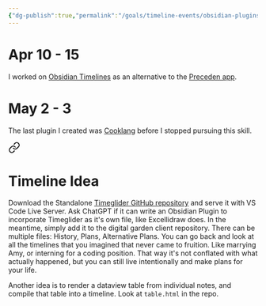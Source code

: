 ```yaml
---
{"dg-publish":true,"permalink":"/goals/timeline-events/obsidian-plugins/","tags":["timeline","personal"]}
---
```



# Apr 10 - 15

I worked on [Obsidian Timelines](https://github.com/Darakah/obsidian-timelines/compare/main...ethanimproving:obsidian-timelines:main) as an alternative to the [Preceden app](https://www.preceden.com/). 

# May 2 - 3

The last plugin I created was [Cooklang](https://github.com/cooklang/cooklang-obsidian/compare/main...ethanimproving:cooklang-obsidian:main) before I stopped pursuing this skill.


<div class="transclusion internal-embed is-loaded"><a class="markdown-embed-link" href="/goals/projects/plugins/timeline-plugin/" aria-label="Open link"><svg xmlns="http://www.w3.org/2000/svg" width="24" height="24" viewBox="0 0 24 24" fill="none" stroke="currentColor" stroke-width="2" stroke-linecap="round" stroke-linejoin="round" class="svg-icon lucide-link"><path d="M10 13a5 5 0 0 0 7.54.54l3-3a5 5 0 0 0-7.07-7.07l-1.72 1.71"></path><path d="M14 11a5 5 0 0 0-7.54-.54l-3 3a5 5 0 0 0 7.07 7.07l1.71-1.71"></path></svg></a><div class="markdown-embed">





# Timeline Idea

Download the Standalone [Timeglider GitHub repository](https://github.com/tkuhn/timeglider) and serve it with VS Code Live Server. Ask ChatGPT if it can write an Obsidian Plugin to incorporate Timeglider as it's own file, like Excellidraw does. In the meantime, simply add it to the digital garden client repository. There can be multiple files: History, Plans, Alternative Plans. You can go back and look at all the timelines that you imagined that never came to fruition. Like marrying Amy, or interning for a coding position. That way it's not conflated with what actually happened, but you can still live intentionally and make plans for your life.

Another idea is to render a dataview table from individual notes, and compile that table into a timeline. Look at `table.html` in the repo.


</div></div>
